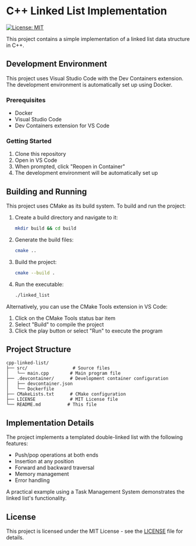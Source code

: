 # C++ Linked List Implementation

[![License: MIT](https://img.shields.io/badge/License-MIT-yellow.svg)](https://opensource.org/licenses/MIT)

This project contains a simple implementation of a linked list data structure in C++.

## Development Environment

This project uses Visual Studio Code with the Dev Containers extension. The development environment is automatically set up using Docker.

### Prerequisites

- Docker
- Visual Studio Code
- Dev Containers extension for VS Code

### Getting Started

1. Clone this repository
2. Open in VS Code
3. When prompted, click "Reopen in Container"
4. The development environment will be automatically set up

## Building and Running

This project uses CMake as its build system. To build and run the project:

1. Create a build directory and navigate to it:
   ```bash
   mkdir build && cd build
   ```

2. Generate the build files:
   ```bash
   cmake ..
   ```

3. Build the project:
   ```bash
   cmake --build .
   ```

4. Run the executable:
   ```bash
   ./linked_list
   ```

Alternatively, you can use the CMake Tools extension in VS Code:
1. Click on the CMake Tools status bar item
2. Select "Build" to compile the project
3. Click the play button or select "Run" to execute the program

## Project Structure 
```
cpp-linked-list/
├── src/                 # Source files
│   └── main.cpp        # Main program file
├── .devcontainer/      # Development container configuration
│   ├── devcontainer.json
│   └── Dockerfile
├── CMakeLists.txt      # CMake configuration
├── LICENSE             # MIT License file
└── README.md          # This file
```

## Implementation Details

The project implements a templated double-linked list with the following features:
- Push/pop operations at both ends
- Insertion at any position
- Forward and backward traversal
- Memory management
- Error handling

A practical example using a Task Management System demonstrates the linked list's functionality.

## License

This project is licensed under the MIT License - see the [LICENSE](LICENSE) file for details.

